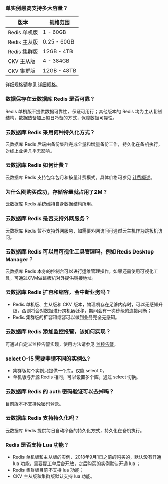 ### 单实例最高支持多大容量？

| 版本 | 规格范围 |
|--|--|
| Redis 单机版 | 1 - 60GB  |
| Redis 主从版 | 0.25 - 60GB  |
| Redis 集群版 | 12GB - 4TB  |
| CKV 主从版 | 4 - 384GB  |
| CKV 集群版 | 12GB - 48TB  |

详细规格请参见 [详细规格](https://cloud.tencent.com/document/product/239/30822)。

### 数据保存在云数据库 Redis 是否可靠？
Redis 单机版不提供数据可靠性，保证可用行；其他版本的 Redis 均为主从复制结构，数据热备加上每日冷备的方式，保障数据可靠性。

### 云数据库 Redis 采用何种持久化方式？
云数据库 Redis 后端由备份集群完成全量和增量备份工作，持久化在备机执行，对线上业务几乎无影响。

### 云数据库 Redis 如何计费？
云数据库 Redis 支持包年包月和按量计费模式，具体价格可参见 [计费概述](https://cloud.tencent.com/document/product/239/9894)。

### 为什么刚购买成功，存储容量就占用了2M？
云数据库 Redis 系统维持自身数据结构所用。

### 云数据库 Redis 是否支持外网服务？
云数据库 Redis 暂不支持外网服务，如需要外网访问可通过云主机作为跳板机访问。

### 云数据库 Redis 可以用可视化工具管理吗，例如 Redis Desktop Manager？
云数据库 Redis 本身的控制台可以进行运维管理操作，如果还需使用可视化工具，可通过CVM做跳板机对外提供链接地址。

### 云数据库 Redis 扩容和缩容，会中断业务吗？
- Redis 单机版、主从版和 CKV 版本，物理机存在足够内存时，可以无感知升级，否则将会对数据进行跨机器迁移，期间会有一次秒级的连接闪断；
- Redis 集群版的扩容和缩容可以做到业务完全无感知。

### 云数据库 Redis 添加监控报警，该如何实现？
可通过自定义监控告警实现，使用方法请参见 [监控告警](https://cloud.tencent.com/document/product/239/30913)。

### select 0-15 需要申请不同的实例么?
- 集群版每个实例只提供一个库，仅能 select 0。
- 单机版与开源 Redis 相同，可以设置多个库，通过 select 切换。

### 云数据库 Redis 的 auth 密码验证可以去掉吗？
目前版本不支持免密码登录。

### 云数据库 Redis 支持持久化吗？
云数据库 Redis 提供每日自动冷备的持久化方式，持久化在备机执行。

### Redis 是否支持 Lua 功能？
- Redis 单机版和主从版的实例，2018年9月1日之前的购买的，默认没有开通 lua 功能，需要提工单后台开放，之后购买的实例默认开通 lua ；
- Redis 集群版目前不支持 lua 功能；
- CKV 主从版和集群版默认支持 lua 功能。

